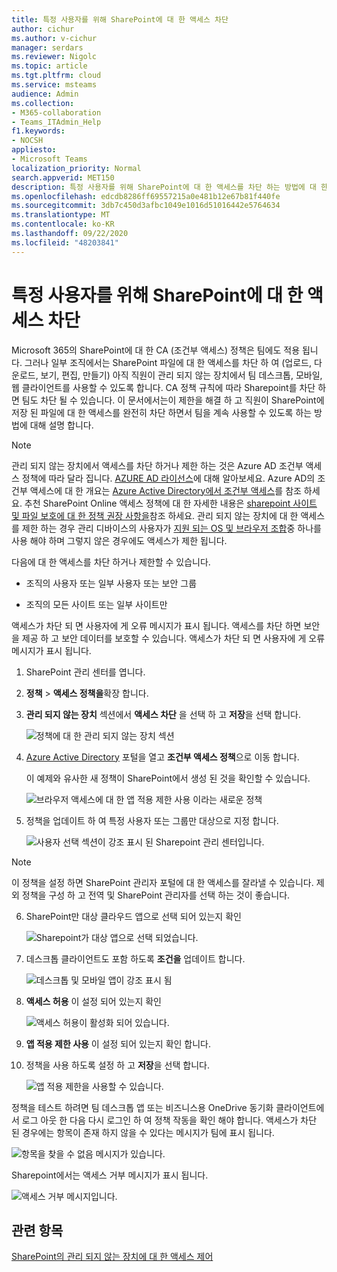 ```yaml
---
title: 특정 사용자를 위해 SharePoint에 대 한 액세스 차단
author: cichur
ms.author: v-cichur
manager: serdars
ms.reviewer: Nigolc
ms.topic: article
ms.tgt.pltfrm: cloud
ms.service: msteams
audience: Admin
ms.collection:
- M365-collaboration
- Teams_ITAdmin_Help
f1.keywords:
- NOCSH
appliesto:
- Microsoft Teams
localization_priority: Normal
search.appverid: MET150
description: 특정 사용자를 위해 SharePoint에 대 한 액세스를 차단 하는 방법에 대 한 자세한 정보
ms.openlocfilehash: edcdb8286ff69557215a0e481b12e67b81f440fe
ms.sourcegitcommit: 3db7c450d3afbc1049e1016d51016442e5764634
ms.translationtype: MT
ms.contentlocale: ko-KR
ms.lasthandoff: 09/22/2020
ms.locfileid: "48203841"
---
```

# <a name="block-access-to-sharepoint-for-specific-users"></a>특정 사용자를 위해 SharePoint에 대 한 액세스 차단

Microsoft 365의 SharePoint에 대 한 CA (조건부 액세스) 정책은 팀에도 적용 됩니다. 그러나 일부 조직에서는 SharePoint 파일에 대 한 액세스를 차단 하 여 (업로드, 다운로드, 보기, 편집, 만들기) 아직 직원이 관리 되지 않는 장치에서 팀 데스크톱, 모바일, 웹 클라이언트를 사용할 수 있도록 합니다. CA 정책 규칙에 따라 Sharepoint를 차단 하면 팀도 차단 될 수 있습니다. 이 문서에서는이 제한을 해결 하 고 직원이 SharePoint에 저장 된 파일에 대 한 액세스를 완전히 차단 하면서 팀을 계속 사용할 수 있도록 하는 방법에 대해 설명 합니다.

> [!Note]
> 관리 되지 않는 장치에서 액세스를 차단 하거나 제한 하는 것은 Azure AD 조건부 액세스 정책에 따라 달라 집니다. [AZURE AD 라이선스](https://azure.microsoft.com/pricing/details/active-directory/)에 대해 알아보세요. Azure AD의 조건부 액세스에 대 한 개요는 [Azure Active Directory에서 조건부 액세스](https://docs.microsoft.com/azure/active-directory/conditional-access/overview)를 참조 하세요. 추천 SharePoint Online 액세스 정책에 대 한 자세한 내용은 [sharepoint 사이트 및 파일 보호에 대 한 정책 권장 사항을](https://docs.microsoft.com/microsoft-365/enterprise/sharepoint-file-access-policies)참조 하세요. 관리 되지 않는 장치에 대 한 액세스를 제한 하는 경우 관리 디바이스의 사용자가 [지원 되는 OS 및 브라우저 조합](https://docs.microsoft.com/azure/active-directory/conditional-access/technical-reference#client-apps-condition)중 하나를 사용 해야 하며 그렇지 않은 경우에도 액세스가 제한 됩니다.

다음에 대 한 액세스를 차단 하거나 제한할 수 있습니다.

- 조직의 사용자 또는 일부 사용자 또는 보안 그룹

- 조직의 모든 사이트 또는 일부 사이트만

액세스가 차단 되 면 사용자에 게 오류 메시지가 표시 됩니다. 액세스를 차단 하면 보안을 제공 하 고 보안 데이터를 보호할 수 있습니다. 액세스가 차단 되 면 사용자에 게 오류 메시지가 표시 됩니다.

1. SharePoint 관리 센터를 엽니다.

2. **정책**  >  **액세스 정책을**확장 합니다.

3. **관리 되지 않는 장치** 섹션에서 **액세스 차단** 을 선택 하 고 **저장**을 선택 합니다.

   ![정책에 대 한 관리 되지 않는 장치 섹션](media/no-sharepoint-access1.png)

4. [Azure Active Directory](https://portal.azure.com/#blade/Microsoft_AAD_IAM/ConditionalAccessBlade/Policies) 포털을 열고 **조건부 액세스 정책**으로 이동 합니다.

    이 예제와 유사한 새 정책이 SharePoint에서 생성 된 것을 확인할 수 있습니다.

    ![브라우저 액세스에 대 한 앱 적용 제한 사용 이라는 새로운 정책](media/no-sharepoint-access2.png)

5. 정책을 업데이트 하 여 특정 사용자 또는 그룹만 대상으로 지정 합니다.

    ![사용자 선택 섹션이 강조 표시 된 Sharepoint 관리 센터입니다.](media/no-sharepoint-access2b.png)

  > [!Note]
> 이 정책을 설정 하면 SharePoint 관리자 포털에 대 한 액세스를 잘라낼 수 있습니다. 제외 정책을 구성 하 고 전역 및 SharePoint 관리자를 선택 하는 것이 좋습니다.

6. SharePoint만 대상 클라우드 앱으로 선택 되어 있는지 확인

    ![Sharepoint가 대상 앱으로 선택 되었습니다.](media/no-sharepoint-access3.png)

7. 데스크톱 클라이언트도 포함 하도록 **조건을** 업데이트 합니다.

    ![데스크톱 및 모바일 앱이 강조 표시 됨](media/no-sharepoint-access4.png)

8. **액세스 허용** 이 설정 되어 있는지 확인

    ![액세스 허용이 활성화 되어 있습니다.](media/no-sharepoint-access5.png)

9. **앱 적용 제한 사용** 이 설정 되어 있는지 확인 합니다.

10. 정책을 사용 하도록 설정 하 고 **저장**을 선택 합니다.

    ![앱 적용 제한을 사용할 수 있습니다.](media/no-sharepoint-access6.png)

정책을 테스트 하려면 팀 데스크톱 앱 또는 비즈니스용 OneDrive 동기화 클라이언트에서 로그 아웃 한 다음 다시 로그인 하 여 정책 작동을 확인 해야 합니다. 액세스가 차단 된 경우에는 항목이 존재 하지 않을 수 있다는 메시지가 팀에 표시 됩니다.

 ![항목을 찾을 수 없음 메시지가 있습니다.](media/access-denied-sharepoint.png)

Sharepoint에서는 액세스 거부 메시지가 표시 됩니다.

![액세스 거부 메시지입니다.](media/blocked-access-warning.png)

## <a name="related-topics"></a>관련 항목

[SharePoint의 관리 되지 않는 장치에 대 한 액세스 제어](https://docs.microsoft.com/sharepoint/control-access-from-unmanaged-devices)
